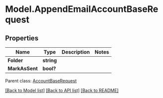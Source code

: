 # Model.AppendEmailAccountBaseRequest

## Properties
Name | Type | Description | Notes
------------ | ------------- | ------------- | -------------
**Folder** | **string** |  | 
**MarkAsSent** | **bool?** |  | 

 Parent class: [AccountBaseRequest](AccountBaseRequest.md)

[[Back to Model list]](README.md#documentation-for-models) [[Back to API list]](README.md#documentation-for-api-endpoints) [[Back to README]](README.md)


